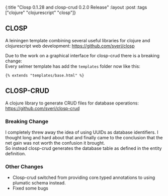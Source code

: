 {:title "Closp 0.1.28 and closp-crud 0.2.0 Release"
 :layout :post
 :tags  ["clojure" "clojurescript" "closp"]}
 

## CLOSP

A leiningen template combining several useful libraries for clojure and clojurescript web development: 
<https://github.com/sveri/closp>

Due to the work on a graphical interface for closp-crud there is a breaking change:  
Every selmer template has add the `templates` folder now like this:

    {% extends "templates/base.html" %}


## CLOSP-CRUD

A clojure library to generate CRUD files for database operations: <https://github.com/sveri/closp-crud>

### Breaking Change

I completely threw away the idea of using UUIDs as database identifiers. I thought long and hard about that and
finally came to the conclusion that the net gain was not worth the confusion it brought.  
So instead closp-crud generates the database table as defined in the entity definition. 

### Other Changes

* Closp-crud switched from providing core.typed annotations to using plumatic schema instead.
* Fixed some bugs
